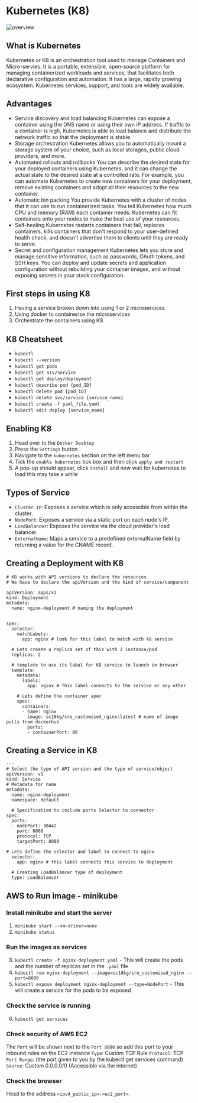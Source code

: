 # Kubernetes (K8)
![overview](https://csharpcorner-mindcrackerinc.netdna-ssl.com/article/getting-started-with-kubernetes-part2/Images/1.png)

## What is Kubernetes
Kubernetes or K8 is an orchestration tool used to manage Containers and Micro-servies. It is a portable, extensible, open-source platform for managing containerized workloads and services, that facilitates both declarative configuration and automation. It has a large, rapidly growing ecosystem. Kubernetes services, support, and tools are widely available.

## Advantages
- Service discovery and load balancing Kubernetes can expose a container using the DNS name or using their own IP address. If traffic to a container is high, Kubernetes is able to load balance and distribute the network traffic so that the deployment is stable.
- Storage orchestration Kubernetes allows you to automatically mount a storage system of your choice, such as local storages, public cloud providers, and more.
- Automated rollouts and rollbacks You can describe the desired state for your deployed containers using Kubernetes, and it can change the actual state to the desired state at a controlled rate. For example, you can automate Kubernetes to create new containers for your deployment, remove existing containers and adopt all their resources to the new container.
- Automatic bin packing You provide Kubernetes with a cluster of nodes that it can use to run containerized tasks. You tell Kubernetes how much CPU and memory (RAM) each container needs. Kubernetes can fit containers onto your nodes to make the best use of your resources.
- Self-healing Kubernetes restarts containers that fail, replaces containers, kills containers that don't respond to your user-defined health check, and doesn't advertise them to clients until they are ready to serve.
- Secret and configuration management Kubernetes lets you store and manage sensitive information, such as passwords, OAuth tokens, and SSH keys. You can deploy and update secrets and application configuration without rebuilding your container images, and without exposing secrets in your stack configuration.

## First steps in using K8
1. Having a service broken down into using 1 or 2 microservices
2. Using docker to containerise the microservices
3. Orchestrate the containers using K8

## K8 Cheatsheet
- `kubectl`
- `kubectl --version`
- `kubectl get pods`
- `kubectl get srv/service`
- `kubectl get deploy/deployment`
- `kubectl describe pod {pod_ID}`
- `kubectl delete pod {pod_ID]`
- `kubectl delete svc/service {service_name}`
- `kubectl create -f yaml_file.yaml`
- `kubectl edit deploy {service_name}`

## Enabling K8
1. Head over to the `Docker Desktop`
2. Press the `Settings` button
3. Navigate to the `kubernetes` section on the left menu bar
4. Tick the `enable kubernetes` tick box and then click `apply and restart`
5. A pop-up should appear, click `install` and now wait for kubernetes to load this may take a while

## Types of Service
- `Cluster IP`: Exposes a service which is only accessible from within the cluster.
- `NodePort`: Exposes a service via a static port on each node's IP.
- `LoadBalancer`:  Exposes the service via the cloud provider's load balancer.
- `ExternalName`: Maps a service to a predefined externalName field by returning a value for the CNAME record.


## Creating a Deployment with K8
```
# KB works with API versions to declare the resources
# We have to declare the apiVersion and the kind of service/component

apiVersion: apps/v1
kind: Deployment
metadata:
  name: nginx-deployment # naming the deployment


spec:
  selector:
    matchLabels:
      app: nginx # look for this label to match with k8 service

  # Lets create a replica set of this with 2 instance/pod
  replicas: 2

  # template to use its labal for K8 service to launch in browser
  template:
    metadata:
      labels:
        app: nginx # This label connects to the service or any other

    # Lets define the container spec
    spec:
      containers:
      - name: nginx
        image: sc18kg/sre_customised_nginx:latest # name of image pulls from dockerhub
        ports:
        - containerPort: 80

```

## Creating a Service in K8
```
---
# Select the type of API version and the type of service/object
apiVersion: v1
kind: Service
# Metadata for name
metadata:
  name: nginx-deployment
  namespace: default

  # Specification to include ports Selector to connector
spec:
  ports:
  - nodePort: 30442
    port: 8080
    protocol: TCP
    targetPort: 8080

# Lets define the selector and label to connect to nginx
  selector:
    app: nginx # this label connects this service to deployment

  # Creating LoadBalancer type of deployment
  type: LoadBalancer

```
## AWS to Run image - minikube

### Install minikube and start the server
1. `minikube start --vm-driver=none`
2. `minikube status`

### Run the images as services
3. `kubectl create -f nginx-deployment.yaml` - This will create the pods and the number of replicas set in the `.yaml` file
4. `kubectl run nginx-deployment --image=sc18kg/sre_customised_nginx --port=8080`
5. `kubectl expose deployment nginx-deployment --type=NodePort` - This will create a service for the pods to be exposed

### Check the service is running 
6. `kubectl get services`

### Check security of AWS EC2
The `Port` will be shown next to the `Port 8080` so add this port to your inbound rules on the EC2 instance 
`Type`: Custom TCP Rule
`Protocol`: TCP
`Port Range`:  (the port given to you by the kubectl get services command)
`Source`: Custom 0.0.0.0/0 (Accessible via the internet)

### Check the browser
Head to the address `<ipv4_public_ip>:<ec2_port>`.

